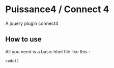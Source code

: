 # Puissance4 / Connect 4  
  
A jquery plugin connect4  

## How to use  
  
All you need is a basic html file like this :  
  
`code()`
<!DOCTYPE html>
<html>
<head>
  <title>Connect4</title>
  <meta charset="UTF-8">
</head> 
<body>     
<script src="public/script/jquery-3.4.1.min.js"></script>
<script src="main.js"></script>
</body>
</html>